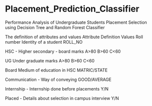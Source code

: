 # Placement_Prediction_Classifier

Performance Analysis of Undergraduate Students Placement Selection using Decision Tree and Random Forest Classifier

The definition of attributes and values
Attribute Definition Values
Roll number Identity of a student
ROLL_NO

HSC - Higher secondary - board marks
A>80
B>60
C<60

UG Under graduate marks
A>80
B>60
C<60

Board Medium of education in HSC
MATRIC/STATE

Communication -  Way of conveying
GOOD/AVERAGE

Internship - Internship done before placements
Y/N

Placed - Details about selection in campus interview
Y/N
